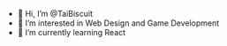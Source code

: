 - 👋 Hi, I’m @TaiBiscuit
- 👀 I’m interested in Web Design and Game Development
- 🌱 I’m currently learning React

<!---
TaiBiscuit/TaiBiscuit is a ✨ special ✨ repository because its `README.md` (this file) appears on your GitHub profile.
You can click the Preview link to take a look at your changes.
--->
